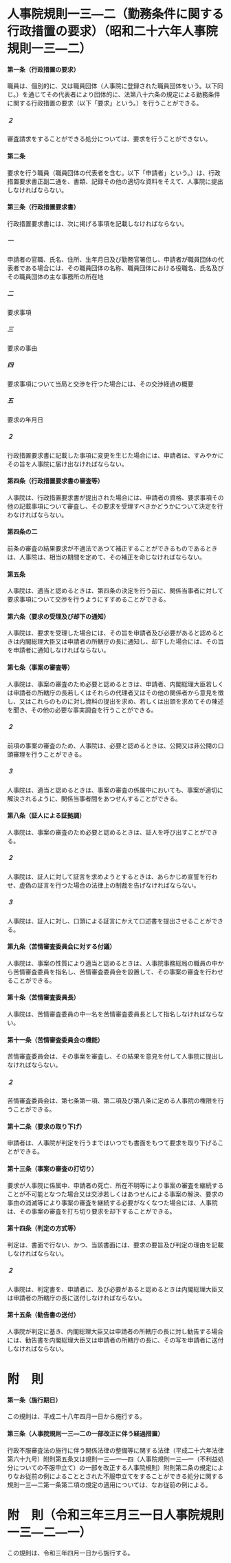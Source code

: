 # 人事院規則一三―二（勤務条件に関する行政措置の要求）（昭和二十六年人事院規則一三―二）
#### 第一条（行政措置の要求）
職員は、個別的に、又は職員団体（人事院に登録された職員団体をいう。以下同じ。）を通じてその代表者により団体的に、法第八十六条の規定による勤務条件に関する行政措置の要求（以下「要求」という。）を行うことができる。
##### ２
審査請求をすることができる処分については、要求を行うことができない。
#### 第二条
要求を行う職員（職員団体の代表者を含む。以下「申請者」という。）は、行政措置要求書正副二通を、書類、記録その他の適切な資料をそえて、人事院に提出しなければならない。
#### 第三条（行政措置要求書）
行政措置要求書には、次に掲げる事項を記載しなければならない。
##### 一
申請者の官職、氏名、住所、生年月日及び勤務官署但し、申請者が職員団体の代表者である場合には、その職員団体の名称、職員団体における役職名、氏名及びその職員団体の主な事務所の所在地
##### 二
要求事項
##### 三
要求の事由
##### 四
要求事項について当局と交渉を行つた場合には、その交渉経過の概要
##### 五
要求の年月日
##### ２
行政措置要求書に記載した事項に変更を生じた場合には、申請者は、すみやかにその旨を人事院に届け出なければならない。
#### 第四条（行政措置要求書の審査等）
人事院は、行政措置要求書が提出された場合には、申請者の資格、要求事項その他の記載事項について審査し、その要求を受理すべきかどうかについて決定を行わなければならない。
#### 第四条の二
前条の審査の結果要求が不適法であつて補正することができるものであるときは、人事院は、相当の期間を定めて、その補正を命じなければならない。
#### 第五条
人事院は、適当と認めるときは、第四条の決定を行う前に、関係当事者に対して要求事項について交渉を行うようにすすめることができる。
#### 第六条（要求の受理及び却下の通知）
人事院は、要求を受理した場合には、その旨を申請者及び必要があると認めるときは内閣総理大臣又は申請者の所轄庁の長に通知し、却下した場合には、その旨を申請者に通知しなければならない。
#### 第七条（事案の審査等）
人事院は、事案の審査のため必要と認めるときは、申請者、内閣総理大臣若しくは申請者の所轄庁の長若しくはそれらの代理者又はその他の関係者から意見を徴し、又はこれらのものに対し資料の提出を求め、若しくは出頭を求めてその陳述を聞き、その他の必要な事実調査を行うことができる。
##### ２
前項の事案の審査のため、人事院は、必要と認めるときは、公開又は非公開の口頭審理を行うことができる。
##### ３
人事院は、適当と認めるときは、事案の審査の係属中においても、事案が適切に解決されるように、関係当事者間をあつせんすることができる。
#### 第八条（証人による証拠調）
人事院は、事案の審査のため必要と認めるときは、証人を呼び出すことができる。
##### ２
人事院は、証人に対して証言を求めようとするときは、あらかじめ宣誓を行わせ、虚偽の証言を行つた場合の法律上の制裁を告げなければならない。
##### ３
人事院は、証人に対し、口頭による証言にかえて口述書を提出させることができる。
#### 第九条（苦情審査委員会に対する付議）
人事院は、事案の性質により適当と認めるときは、人事院事務総局の職員の中から苦情審査委員を指名し、苦情審査委員会を設置して、その事案の審査を行わせることができる。
#### 第十条（苦情審査委員長）
人事院は、苦情審査委員の中一名を苦情審査委員長として指名しなければならない。
#### 第十一条（苦情審査委員会の機能）
苦情審査委員会は、その事案を審査し、その結果を意見を付して人事院に提出しなければならない。
##### ２
苦情審査委員会は、第七条第一項、第二項及び第八条に定める人事院の権限を行うことができる。
#### 第十二条（要求の取り下げ）
申請者は、人事院が判定を行うまではいつでも書面をもつて要求を取り下げることができる。
#### 第十三条（事案の審査の打切り）
要求が人事院に係属中、申請者の死亡、所在不明等により事案の審査を継続することが不可能となつた場合又は交渉若しくはあつせんによる事案の解決、要求の事由の消滅等により事案の審査を継続する必要がなくなつた場合には、人事院は、その事案の審査を打ち切り要求を却下することができる。
#### 第十四条（判定の方式等）
判定は、書面で行ない、かつ、当該書面には、要求の要旨及び判定の理由を記載しなければならない。
##### ２
人事院は、判定書を、申請者に、及び必要があると認めるときは内閣総理大臣又は申請者の所轄庁の長に送付しなければならない。
#### 第十五条（勧告書の送付）
人事院が判定に基き、内閣総理大臣又は申請者の所轄庁の長に対し勧告する場合には、勧告書を内閣総理大臣又は申請者の所轄庁の長に、その写を申請者に送付しなければならない。
# 附　則
#### 第一条（施行期日）
この規則は、平成二十八年四月一日から施行する。
#### 第三条（人事院規則一三―二の一部改正に伴う経過措置）
行政不服審査法の施行に伴う関係法律の整備等に関する法律（平成二十六年法律第六十九号）附則第五条又は規則一三―一―四（人事院規則一三―一（不利益処分についての不服申立て）の一部を改正する人事院規則）附則第二条の規定によりなお従前の例によることとされた不服申立てをすることができる処分に関する規則一三―二第一条第二項の規定の適用については、なお従前の例による。
# 附　則（令和三年三月三一日人事院規則一三―二―一）
この規則は、令和三年四月一日から施行する。

